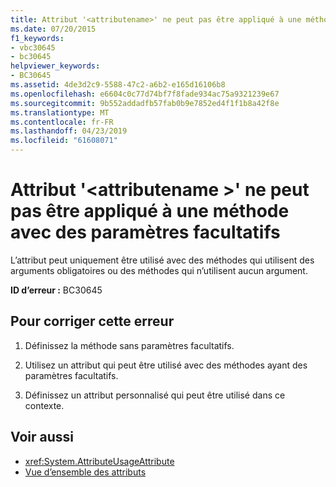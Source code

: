 ```yaml
---
title: Attribut '<attributename>' ne peut pas être appliqué à une méthode avec des paramètres facultatifs
ms.date: 07/20/2015
f1_keywords:
- vbc30645
- bc30645
helpviewer_keywords:
- BC30645
ms.assetid: 4de3d2c9-5588-47c2-a6b2-e165d16106b8
ms.openlocfilehash: e6604c0c77d74bf7f8fade934ac75a9321239e67
ms.sourcegitcommit: 9b552addadfb57fab0b9e7852ed4f1f1b8a42f8e
ms.translationtype: MT
ms.contentlocale: fr-FR
ms.lasthandoff: 04/23/2019
ms.locfileid: "61608071"
---
```

# <a name="attribute-attributename-cannot-be-applied-to-a-method-with-optional-parameters"></a>Attribut '\<attributename >' ne peut pas être appliqué à une méthode avec des paramètres facultatifs
L’attribut peut uniquement être utilisé avec des méthodes qui utilisent des arguments obligatoires ou des méthodes qui n’utilisent aucun argument.  
  
 **ID d’erreur :** BC30645  
  
## <a name="to-correct-this-error"></a>Pour corriger cette erreur  
  
1. Définissez la méthode sans paramètres facultatifs.  
  
2. Utilisez un attribut qui peut être utilisé avec des méthodes ayant des paramètres facultatifs.  
  
3. Définissez un attribut personnalisé qui peut être utilisé dans ce contexte.  
  
## <a name="see-also"></a>Voir aussi

- <xref:System.AttributeUsageAttribute>
- [Vue d’ensemble des attributs](~/docs/visual-basic/programming-guide/concepts/attributes/index.md)
